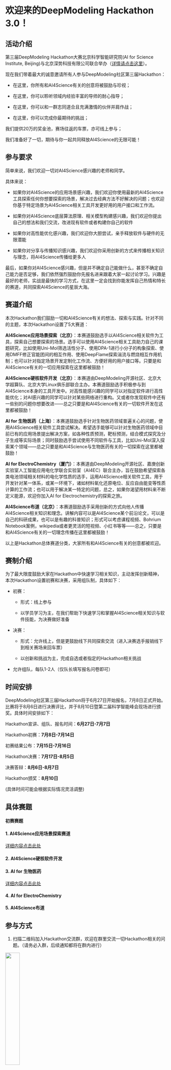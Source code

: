 # 欢迎来的DeepModeling Hackathon 3.0！

## 活动介绍

第三届DeepModeling Hackathon大赛北京科学智能研究院(AI for Science Institute, Beijing)与北京深势科技有限公司联合举办（[详情请点击这里](https://mp.weixin.qq.com/s?__biz=MzUxMDQwOTk4MA==&mid=2247497497&idx=1&sn=97499acbc2388e7ef7c6498b2caa89e1&chksm=f901da8ace76539ccea1fe3ed2b6f759fd22b1591ef8249a8f5ce2a278144334c91dc25a13bc&scene=21#wechat_redirect)）。

现在我们带着最大的诚意邀请所有人参与DeepModeling社区第三届Hackathon：

- 在这里，你所有和AI4Science有关的创意将被鼓励与珍视；

- 在这里，你可以聆听领域内经验丰富的导师的耐心指导；

- 在这里，你可以和一群志同道合且充满激情的伙伴并肩作战；

- 在这里，你可以完成你最期待的挑战；

我们提供20万的奖金池，赛场往返的车票，亦可线上参与；

我们准备好了一切，期待与你一起共同释放AI4Science的无限可能！

## 参与要求


简单来说，我们欢迎一切对AI4Science感兴趣的老师和同学。

具体来说：

- 如果你对AI4Science的应用场景感兴趣，我们欢迎你使用最新的AI4Science工具探索任何你想要探索的场景，解决过去经典方法不好解决的问题；也欢迎你基于特定场景为AI4Science相关工具开发更好用的用户接口和工作流。

- 如果你对AI4Science底层算法原理、相关模型构建感兴趣，我们欢迎你提出自己的想法和我们交流，改进现有软件或者构建你自己的软件

- 如果你对高性能优化感兴趣，我们欢迎你大胆尝试，亲手释放软件与硬件的无限潜能

-  如果你对分享与传播知识感兴趣，我们欢迎你采用创新的方式来传播相关知识与理念，将AI4Science传播给更多人

最后，如果你对AI4Science感兴趣，但是并不确定自己能做什么，甚至不确定自己能力是否足够，我们依然强烈鼓励你先报名进来跟着大家一起讨论学习。兴趣是最好的老师，实战是最快的学习方式，在这里一定会找到你能发挥自己热情和特长的赛道，共同探索AI4Science的星辰大海。

## 赛道介绍

本次Hackathon我们鼓励一切和AI4Science有关的想法、探索与实践。针对不同的主题，本次Hackathon设置了5大赛道：

**AI4Science应用场景探索（北京）**：本赛道鼓励选手以AI4Science相关软件为工具，探索自己想要探索的场景。选手可以使用AI4Science相关工具助力自己的课题研究，比如使用Uni-Mol筛选活性分子、使用DPA-1进行小分子的构象探索、使用DMFF修正官能团间的相互作用、使用DeepFlame探索湍流与燃烧相互作用机制；也可以针对指定场景开发定制化工作流、方便好用的用户接口等。只要是和AI4Science有关的一切应用探索在这里都被鼓励！

**AI4Science硬核软件开发（北京）**：本赛道由DeepModeling开源社区、北京大学超算队、北京大学Linux俱乐部联合主办。本赛道鼓励选手积极参与到AI4Science本身的工具开发中。对高性能感兴趣的同学可以对指定软件进行高性能优化；对AI感兴趣的同学可以针对某些网络进行重构。又或者你发现软件中还有一些别的问题你想要改进——总之只要是和AI4Science有关的一切软件开发在这里都被鼓励！

**AI for 生物医药（上海）**：本赛道鼓励选手针对生物医药领域普遍关心的问题，使用AI4Science相关软件工具尝试解决。希望选手能够可以针对生物医药领域中目前已有的应用场景提出解决方案，如各种性质预测，靶标预测，结合模式探究及分子生成等实际场景；同时鼓励选手尝试使用不同软件与工具，比如Uni-Mol深入探索某个领域——总之只要是和AI4Science与生物医药有关的一切探索在这里都被鼓励！

**AI for ElectroChemistry（厦门）**：本赛道由DeepModeling开源社区、嘉庚创新实验室人工智能应用电化学联合实验室（AI4EC）联合主办，旨在鼓励希望探索各类电池领域相关材料的电化学性质的选手，运用AI4Science相关软件工具，用于开发针对某一体系，或某一环境下，诸如材料氧化还原电位、反应自由能变等性质计算的工作流；也可以用于解决某一特定的问题，总之，如果你渴望用材料来不断定义能源，欢迎你加入AI for Electrochemistry的探索之旅。

**AI4Science布道（北京）**：本赛道鼓励选手采用创新的方式向他人传播AI4Science相关知识和理念。讲解内容可以是AI4Science某个前沿论文，可以是自己的科研成果，也可以是有趣的科普知识；形式可以考虑课程视频、Bohrium Notebook案例，wikipedia或者更灵活的短视频、小红书等等——总之，只要是和AI4Science有关的一切理念传播在这里都被鼓励！

以上是Hackathon总体赛道分类，大家所有和AI4Science有关的创意都被欢迎。

## 赛制介绍

为了最大限度鼓励大家在Hackathon中快速学习相关知识，主动发挥创新精神，本次Hackathon设置初赛和决赛，采用组队制，具体如下：

- 初赛：

  - 形式：线上参与
  
  - 以学员学习为主，在我们帮助下快速学习和掌握AI4Science相关知识与软件技能，为决赛做好准备

- 决赛：

  - 形式：允许线上，但是更鼓励线下共同探索交流（进入决赛选手报销线下到相关赛场来回车票）
  
  - 以创新和挑战为主，完成自选或者指定的Hackathon相关挑战
  
- 允许组队，每队1-2人（仅队长填写报名问卷即可）

## 时间安排

DeepModeling社区第三届Hackathon将于6月27日开始报名，7月8日正式开始。比赛将于8月6日进行决赛评比，并于8月10日暨第二届科学智能峰会现场进行颁奖。具体时间安排如下：

Hackathon宣讲、组队、报名时间：**6月27日-7月7日**

Hackathon初赛：**7月8日-7月14日**

初赛结果公布：**7月15日-7月16日**

Hackathon决赛：**7月17日-8月5日**

决赛答辩：**8月6日-8月7日**

Hackathon颁奖：**8月10日**

  (具体时间可能会根据实际情况灵活调整)

## 具体赛题

#### 初赛赛题

#### 1. AI4Science应用场景探索赛道

  [详细内容点击此处](https://dptechnology.feishu.cn/docx/G5IAdItjIonSi1xG8HBc6IWbnEb?from=from_copylink)

#### 2. AI4Science硬核软件开发



#### 3. AI for 生物医药

[详细内容点击此处](https://dptechnology.feishu.cn/docx/S08Hddzo7oxsjsx6chlc4BAinEf?from=from_copylink)

#### 4. AI for ElectroChemistry


#### 5. AI4Science布道



## 参与方式

1. 扫描二维码加入Hackathon交流群，欢迎在群里交流一切Hackathon相关的问题。（请务必入群，后续通知都将在群内进行）

<img src="https://github.com/Letian88/Hackathon2023/assets/91178477/d9a98bcb-963a-4d27-92c2-e0b7e06342ab" width=30%>

如果二维码无法加入，可扫码添加深度势能小编微信：deeppotential，小编会手动拉你入群）

3. 请大家选择好赛道后，请在7月8日前扫描下方二维码，填写问卷报名。

<img src="https://github.com/Letian88/Hackathon2023/assets/91178477/7ea4745d-f455-46cb-ba84-9b4736440ad9#pic_center=50x" width=25%>



